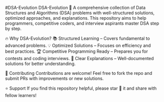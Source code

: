 #DSA-Evolution
DSA-Evolution 🚀
A comprehensive collection of Data Structures and Algorithms (DSA) problems with well-structured solutions, optimized approaches, and explanations. This repository aims to help programmers, competitive coders, and interview aspirants master DSA step by step.

🔥 Why DSA-Evolution?
📚 Structured Learning – Covers fundamental to advanced problems.
💡 Optimized Solutions – Focuses on efficiency and best practices.
🏆 Competitive Programming Ready – Prepares you for contests and coding interviews.
📖 Clear Explanations – Well-documented solutions for better understanding.

📌 Contributing
Contributions are welcome! Feel free to fork the repo and submit PRs with improvements or new solutions.

⭐ Support
If you find this repository helpful, please star 🌟 it and share with fellow learners!
